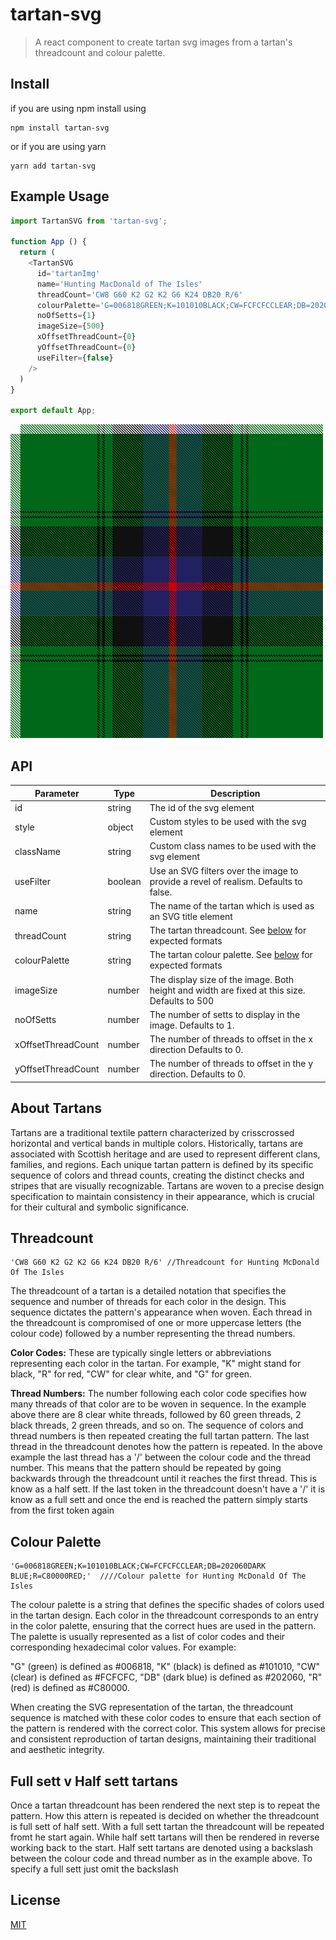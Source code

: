 # tartan-svg

> A react component to create tartan svg images from a tartan's threadcount and colour palette.

## Install
if you are using npm install using
```
npm install tartan-svg 
```
or if you are using yarn 
```
yarn add tartan-svg
```

## Example Usage
```js
import TartanSVG from 'tartan-svg';

function App () {
  return (
    <TartanSVG
      id='tartanImg'
      name='Hunting MacDonald of The Isles'
      threadCount='CW8 G60 K2 G2 K2 G6 K24 DB20 R/6'
      colourPalette='G=006818GREEN;K=101010BLACK;CW=FCFCFCCLEAR;DB=202060DARK BLUE;R=C80000RED;'
      noOfSetts={1}
      imageSize={500}
      xOffsetThreadCount={0}
      yOffsetThreadCount={0}
      useFilter={false}
    />
  )
}

export default App;
```


![demo png](./images/macdonald-tartan.png?raw=true)


## API

| Parameter | Type | Description |
| --- | --- | --- |
| id | string | The id of the svg element |
| style | object | Custom styles to be used with the svg element |
| className | string | Custom class names to be used with the svg element |
| useFilter | boolean | Use an SVG filters over the image to provide a revel of realism. Defaults to false. |
| name | string | The name of the tartan which is used as an SVG title element |
| threadCount | string | The tartan threadcount. See [below](#thread-count) for expected formats |
| colourPalette | string | The tartan colour palette. See [below](#color-palette) for expected formats|
| imageSize | number | The display size of the image. Both height and width are fixed at this size. Defaults to 500 |
| noOfSetts | number | The number of setts to display in the image. Defaults to 1. |
| xOffsetThreadCount | number | The number of threads to offset in the x direction Defaults to 0.|
| yOffsetThreadCount | number | The number of threads to offset in the y direction. Defaults to 0. |


## About Tartans
Tartans are a traditional textile pattern characterized by crisscrossed horizontal and vertical bands in multiple colors. Historically, tartans are associated with Scottish heritage and are used to represent different clans, families, and regions. Each unique tartan pattern is defined by its specific sequence of colors and thread counts, creating the distinct checks and stripes that are visually recognizable. Tartans are woven to a precise design specification to maintain consistency in their appearance, which is crucial for their cultural and symbolic significance.

## Threadcount
```
'CW8 G60 K2 G2 K2 G6 K24 DB20 R/6' //Threadcount for Hunting McDonald Of The Isles
```
The threadcount of a tartan is a detailed notation that specifies the sequence and number of threads for each color in the design. This sequence dictates the pattern's appearance when woven. Each thread in the threadcount is compromised of one or more uppercase letters (the colour code) followed by a number representing the thread numbers. 

**Color Codes:** These are typically single letters or abbreviations representing each color in the tartan. For example, "K" might stand for black, "R" for red, "CW" for clear white, and "G" for green.

**Thread Numbers:** The number following each color code specifies how many threads of that color are to be woven in sequence. In the example above there are 8 clear white threads, followed by 60 green threads, 2 black  threads, 2 green threads, and so on.
The sequence of colors and thread numbers is then repeated creating the full tartan pattern. The last thread in the threadcount denotes how the pattern is repeated. In the above example the last thread has a '/' between the colour code and the thread number. This means that the pattern should be repeated by going backwards through the threadcount until it reaches the first thread. This is know as a half sett. If the last token in the threadcount doesn't have a '/' it is know as a full sett and once the end is reached the pattern simply starts from the first token again

## Colour Palette
```
'G=006818GREEN;K=101010BLACK;CW=FCFCFCCLEAR;DB=202060DARK BLUE;R=C80000RED;'  ////Colour palette for Hunting McDonald Of The Isles
```
The colour palette is a string that defines the specific shades of colors used in the tartan design. Each color in the threadcount corresponds to an entry in the color palette, ensuring that the correct hues are used in the pattern. The palette is usually represented as a list of color codes and their corresponding hexadecimal color values. For example:

"G" (green) is defined as #006818,
"K" (black) is defined as #101010,
"CW" (clear) is defined as #FCFCFC,
"DB" (dark blue) is defined as #202060,
"R" (red) is defined as #C80000.

When creating the SVG representation of the tartan, the threadcount sequence is matched with these color codes to ensure that each section of the pattern is rendered with the correct color. This system allows for precise and consistent reproduction of tartan designs, maintaining their traditional and aesthetic integrity.

## Full sett v Half sett tartans
Once a tartan threadcount has been rendered the next step is to repeat the pattern. How this attern is repeated is decided on whether the threadcount is full sett of half sett. With a full sett tartan the threadcount will be repeated fromt he start again. While half sett tartans will then be rendered in reverse working back to the start. Half sett tartans are denoted using a backslash between the colour code and thread number as in the example above. To specify a full sett just omit the backslash


## License

[MIT](https://github.com/unclebubs/react-easy-crop/blob/master/LICENSE)
